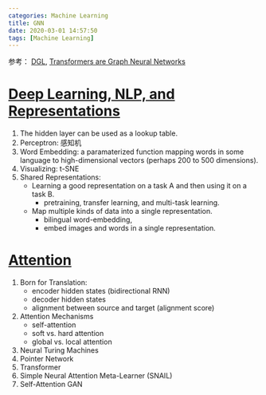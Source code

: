 ```yaml
---
categories: Machine Learning
title: GNN
date: 2020-03-01 14:57:50
tags: [Machine Learning]
---
```


参考： [DGL](https://docs.dgl.ai/tutorials/models/index.html#revisit-classic-models-from-a-graph-perspective), [Transformers are Graph Neural Networks](https://graphdeeplearning.github.io/post/transformers-are-gnns/)

# [Deep Learning, NLP, and Representations](http://colah.github.io/posts/2014-07-NLP-RNNs-Representations/)

1. The hidden layer can be used as a lookup table.
2. Perceptron: 感知机
3. Word Embedding: a paramaterized function mapping words in some language to high-dimensional vectors (perhaps 200 to 500 dimensions).
4. Visualizing: t-SNE
5. Shared Representations:
	- Learning a good representation on a task A and then using it on a task B.
		- pretraining, transfer learning, and multi-task learning.
	- Map multiple kinds of data into a single representation.
		- bilingual word-embedding, 
		- embed images and words in a single representation.

# [Attention](https://lilianweng.github.io/lil-log/2018/06/24/attention-attention.html)
1. Born for Translation:
	- encoder hidden states (bidirectional RNN)
	- decoder hidden states 
	- alignment between source and target (alignment score)
2. Attention Mechanisms
	- self-attention
	- soft vs. hard attention
	- global vs. local attention
3. Neural Turing Machines
4. Pointer Network
5. Transformer
6. Simple Neural Attention Meta-Learner (SNAIL)
7. Self-Attention GAN


